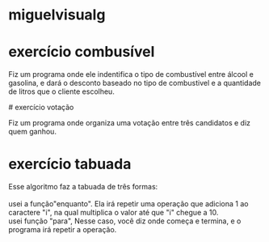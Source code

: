 # miguelvisualg

# exercício combusível
<p> Fiz um programa onde ele indentifica o tipo de combustível entre álcool e gasolina, e dará o desconto baseado no tipo de combustivel e a quantidade de litros que o cliente escolheu. </p>
# exercício votação
<p> Fiz um programa onde organiza uma votação entre três candidatos e diz quem ganhou. </p>

# exercício tabuada
<p> Esse algoritmo faz a tabuada de três formas: <br><br>
usei a função"enquanto". Ela irá repetir uma operação que adiciona 1 ao caractere "i", na qual multiplica o valor  até que "i" chegue a 10. <br>
usei função "para", Nesse caso, você diz onde começa e termina, e o programa irá repetir a operação.
